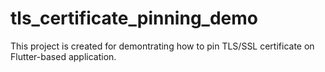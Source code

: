 # tls_certificate_pinning_demo

This project is created for demontrating how to pin TLS/SSL certificate on Flutter-based application. 


